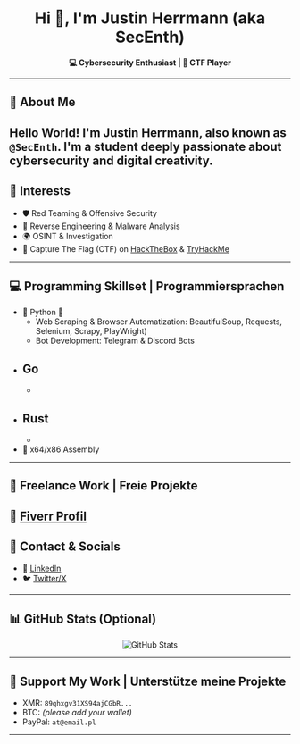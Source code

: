 <h1 align="center">Hi 👋, I'm Justin Herrmann (aka SecEnth)</h1>
<p align="center">
  <strong>💻 Cybersecurity Enthusiast | 🎯 CTF Player</strong><br>
</p>

---

## 🧠 About Me 
**Hello World!** I'm Justin Herrmann, also known as `@SecEnth`. I'm a student deeply passionate about cybersecurity and digital creativity.  
---

## 🔐 Interests 
- 🛡️ Red Teaming & Offensive Security  
- 🐞 Reverse Engineering & Malware Analysis  
- 🌍 OSINT & Investigation  
- 🎯 Capture The Flag (CTF) on [HackTheBox](https://hackthebox.eu) & [TryHackMe](https://tryhackme.com)

---
## 💻 Programming Skillset | Programmiersprachen
- 🐍 Python 🐍
  - Web Scraping & Browser Automatization: BeautifulSoup, Requests, Selenium, Scrapy, PlayWright)
  - Bot Development: Telegram & Discord Bots
- Go 
  - 
  - 
- Rust
  -  
  -   
- 🧬 x64/x86 Assembly


---
## 💼 Freelance Work | Freie Projekte
🔗 [Fiverr Profil](https://fiverr.com/sellers/SecEnth)
---

## 📱 Contact & Socials 
- 🔗 [LinkedIn](https://www.linkedin.com/)  
- 🐦 [Twitter/X](https://x.com)  
---

## 📊 GitHub Stats (Optional)

<p align="center">
  <img src="https://github-readme-stats.vercel.app/api?username=SecEnth&show_icons=true&theme=radical" alt="GitHub Stats" />
</p>

---
## 💸 Support My Work | Unterstütze meine Projekte
- XMR: `89qhxgv31XS94ajCGbR...`
- BTC: *(please add your wallet)*
- PayPal: `at@email.pl`
---


